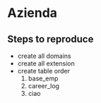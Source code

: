 # Azienda
## Steps to reproduce
- create all domains
- create all extension
- create table order
    1. base_emp
    2. career_log
    3. ciao
    
    
    
    
